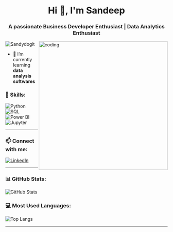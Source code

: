 <h1 align="center">Hi 👋, I'm Sandeep</h1>
<h3 align="center">A passionate Business Developer Enthusiast | Data Analytics Enthusiast </h3>
<img align="right" alt="coding"width="400" src="https://img.etimg.com/thumb/width-1200,height-900,imgsize-638053,resizemode-75,msid-84146083/prime/technology-and-startups/booting-up-developer-economy-how-tech-startups-are-helping-coders-build-and-test-software-faster.jpg">
<p align="left"> <img src="https://komarev.com/ghpvc/?username=Sandydogit&label=Profile%20views&color=0e75b6&style=flat" alt="Sandydogit" /> </p>

- 🌱 I’m currently learning **data analysis softwares**

  

### 🚀 Skills:
![Python](https://img.shields.io/badge/Python-3776AB?style=flat&logo=python&logoColor=white)
![SQL](https://img.shields.io/badge/SQL-4479A1?style=flat&logo=postgresql&logoColor=white)
![Power BI](https://img.shields.io/badge/PowerBI-F2C811?style=flat&logo=power-bi&logoColor=black)
![Jupyter](https://img.shields.io/badge/Jupyter-F37626?style=flat&logo=jupyter&logoColor=white)

---

### 📫 Connect with me:
[![LinkedIn](https://img.shields.io/badge/LinkedIn-0A66C2?style=flat&logo=linkedin&logoColor=white)]([https://linkedin.com/in/yourprofile](https://www.linkedin.com/in/sandeepsuman/))

---

### 📊 GitHub Stats:
![GitHub Stats](https://github-readme-stats.vercel.app/api?username=Sandydogit&show_icons=true&theme=dark)

### 💻 Most Used Languages:
![Top Langs](https://github-readme-stats.vercel.app/api/top-langs/?username=Sandydogit&layout=compact&theme=dark)

---
